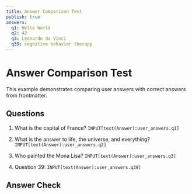 ```yaml
---
title: Answer Comparison Test
publish: true
answers:
  q1: Hello World
  q2: 42
  q3: Leonardo da Vinci
  q39: cognitive behavior therapy
---
```


# Answer Comparison Test

This example demonstrates comparing user answers with correct answers from frontmatter.

## Questions

1. What is the capital of France? `INPUT[text(Answer):user_answers.q1]`



2. What is the answer to life, the universe, and everything? `INPUT[text(Answer):user_answers.q2]`

3. Who painted the Mona Lisa? `INPUT[text(Answer):user_answers.q3]`

4. Question 39: `INPUT[text(Answer):user_answers.q39]`

## Answer Check

```test-results
``` 
